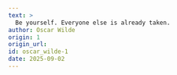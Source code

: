 ```yaml
---
text: >
  Be yourself. Everyone else is already taken.
author: Oscar Wilde
origin: 1
origin_url:
id: oscar_wilde-1
date: 2025-09-02 
---
```

